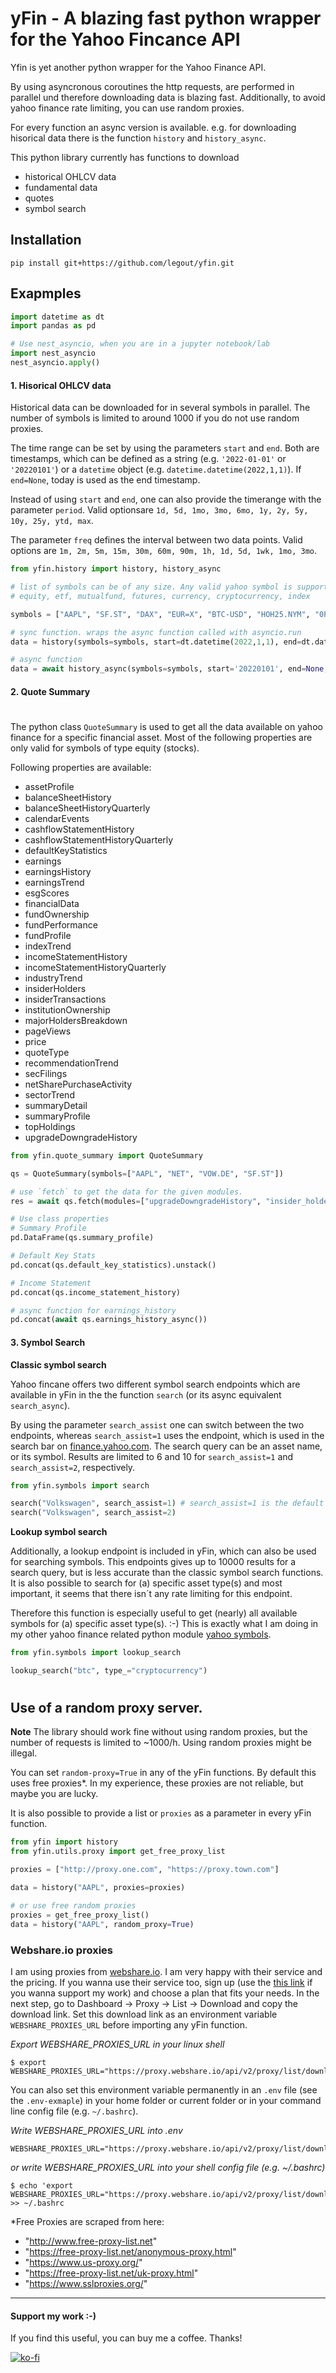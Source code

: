 # yFin - A blazing fast python wrapper for the Yahoo Fincance API

Yfin is yet another python wrapper for the Yahoo Finance API. 

By using asyncronous coroutines the http requests, are performed in parallel und therefore downloading data is blazing fast. Additionally, to avoid yahoo finance rate limiting, you can use random proxies. 
 
For every function an async version is available. e.g. for downloading hisorical data there is the function `history` and `history_async`. 

This python library currently has functions to download
 - historical OHLCV data
 - fundamental data
 - quotes
 - symbol search

## Installation
```
pip install git+https://github.com/legout/yfin.git
```

## Exapmples


```python
import datetime as dt
import pandas as pd

# Use nest_asyncio, when you are in a jupyter notebook/lab
import nest_asyncio
nest_asyncio.apply()
```
#### 1. Hisorical OHLCV data

Historical data can be downloaded for in several symbols in parallel. The number of symbols is limited to around 1000 if you do not use random proxies.
 
The time range can be set by using the parameters `start` and `end`. Both are timestamps, which can be defined as a string (e.g. `'2022-01-01'` or `'20220101'`) or a `datetime` object (e.g. `datetime.datetime(2022,1,1)`). If `end=None`, today is used as the end timestamp. 
 
Instead of using `start` and  `end`, one can also provide the timerange with the parameter  `period`. Valid optionsare  `1d, 5d, 1mo, 3mo, 6mo, 1y, 2y, 5y, 10y, 25y, ytd, max`.
 
The parameter `freq` defines the interval between two data points. Valid options are `1m, 2m, 5m, 15m, 30m, 60m, 90m, 1h, 1d, 5d, 1wk, 1mo, 3mo`.

```python
from yfin.history import history, history_async

# list of symbols can be of any size. Any valid yahoo symbol is supported. Symbols are available for this types: 
# equity, etf, mutualfund, futures, currency, cryptocurrency, index

symbols = ["AAPL", "SF.ST", "DAX", "EUR=X", "BTC-USD", "HOH25.NYM", "0P00000WCP", "^SPX"] 

# sync function. wraps the async function called with asyncio.run
data = history(symbols=symbols, start=dt.datetime(2022,1,1), end=dt.datetime.now(), freq="1d")

# async function
data = await history_async(symbols=symbols, start='20220101', end=None, freq="1d")
```

#### 2. Quote Summary
#
The python class `QuoteSummary` is used to get all the data available on yahoo finance for a specific financial asset. Most of the following properties are only valid for symbols of type equity (stocks).

Following properties are available:
 
 - assetProfile
 - balanceSheetHistory
 - balanceSheetHistoryQuarterly
 - calendarEvents
 - cashflowStatementHistory
 - cashflowStatementHistoryQuarterly
 - defaultKeyStatistics
 - earnings
 - earningsHistory
 - earningsTrend
 - esgScores
 - financialData
 - fundOwnership
 - fundPerformance
 - fundProfile
 - indexTrend
 - incomeStatementHistory
 - incomeStatementHistoryQuarterly
 - industryTrend
 - insiderHolders
 - insiderTransactions
 - institutionOwnership
 - majorHoldersBreakdown
 - pageViews
 - price
 - quoteType
 - recommendationTrend
 - secFilings
 - netSharePurchaseActivity
 - sectorTrend
 - summaryDetail
 - summaryProfile
 - topHoldings
 - upgradeDowngradeHistory

```python
from yfin.quote_summary import QuoteSummary

qs = QuoteSummary(symbols=["AAPL", "NET", "VOW.DE", "SF.ST"])

# use `fetch` to get the data for the given modules.
res = await qs.fetch(modules=["upgradeDowngradeHistory", "insider_holders"]) # you can use camel or snake case for the property names

# Use class properties 
# Summary Profile
pd.DataFrame(qs.summary_profile)

# Default Key Stats
pd.concat(qs.default_key_statistics).unstack()

# Income Statement
pd.concat(qs.income_statement_history)

# async function for earnings_history 
pd.concat(await qs.earnings_history_async())
```

#### 3. Symbol Search

**Classic symbol search**

 Yahoo fincane offers two different symbol search endpoints which are available in yFin in the the function `search` (or its async equivalent `search_async`).
 
By using the parameter `search_assist` one can switch between the two endpoints, whereas `search_assist=1` uses the endpoint, which is used in the search bar on [finance.yahoo.com](finance.yahoo.com).
The search query can be an asset name, or its symbol. Results are limited to 6 and 10 for `search_assist=1` and `search_assist=2`, respectively.

```python
from yfin.symbols import search

search("Volkswagen", search_assist=1) # search_assist=1 is the default
search("Volkswagen", search_assist=2)
```

**Lookup symbol search**

Additionally, a lookup endpoint is included in yFin, which can also be used for searching symbols. This endpoints gives up to 10000 results for a search query, but is less accurate than the classic symbol search functions. It is also possible to search for (a) specific asset type(s) and most important, it seems that there isn´t any rate limiting for this endpoint. 
 
Therefore this function is especially useful to get (nearly) all available symbols for (a) specific asset type(s). :-)  This is exactly what I am doing in my other yahoo finance related python module [yahoo symbols](https://github.com/legout/yahoo-symbols).

```python
from yfin.symbols import lookup_search

lookup_search("btc", type_="cryptocurrency")
```


#

## Use of a random proxy server.

**Note** The library should work fine without using random proxies, but the number of requests is limited to ~1000/h. Using random proxies might be illegal.

You can set `random-proxy=True` in any of the yFin functions. By default this uses free proxies*. In my experience, these proxies are not reliable, but maybe you are lucky.

It is also possible to provide a list or `proxies` as a parameter in every yFin function. 

```python
from yfin import history
from yfin.utils.proxy import get_free_proxy_list

proxies = ["http://proxy.one.com", "https://proxy.town.com"]

data = history("AAPL", proxies=proxies)

# or use free random proxies
proxies = get_free_proxy_list()
data = history("AAPL", random_proxy=True)
```

### Webshare.io proxies

I am using proxies from [webshare.io](https://www.webshare.io/). I am very happy with their service and the pricing. If you wanna use their service too, sign up (use the [this link](https://www.webshare.io/?referral_code=upb7xtsy39kl) if you wanna support my work) and choose a plan that fits your needs. In the next step, go to Dashboard -> Proxy -> List -> Download and copy the download link. Set this download link as an environment variable `WEBSHARE_PROXIES_URL`  before importing any yFin function. 

*Export WEBSHARE_PROXIES_URL in your linux shell*
```
$ export WEBSHARE_PROXIES_URL="https://proxy.webshare.io/api/v2/proxy/list/download/abcdefg1234567/-/any/username/direct/-/"
```

You can also set this environment variable permanently in an `.env` file (see the `.env-exmaple`) in your home folder or current folder or in your command line config file (e.g. `~/.bashrc`).

*Write WEBSHARE_PROXIES_URL into .env*
```
WEBSHARE_PROXIES_URL="https://proxy.webshare.io/api/v2/proxy/list/download/abcdefg1234567/-/any/username/direct/-/"
```

*or write WEBSHARE_PROXIES_URL into your shell config file (e.g. ~/.bashrc)*
```
$ echo 'export WEBSHARE_PROXIES_URL="https://proxy.webshare.io/api/v2/proxy/list/download/abcdefg1234567/-/any/username/direct/-/"' >> ~/.bashrc
```









*Free Proxies are scraped from here:
- "http://www.free-proxy-list.net"
- "https://free-proxy-list.net/anonymous-proxy.html"
- "https://www.us-proxy.org/"
- "https://free-proxy-list.net/uk-proxy.html"
- "https://www.sslproxies.org/"


<hr>

#### Support my work :-)

If you find this useful, you can buy me a coffee. Thanks!

[![ko-fi](https://ko-fi.com/img/githubbutton_sm.svg)](https://ko-fi.com/W7W0ACJPB)

